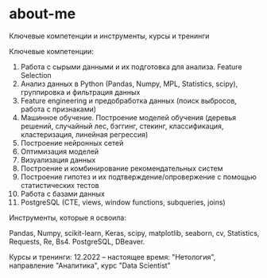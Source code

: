 # about-me
Ключевые компетенции и инструменты, курсы и тренинги

Ключевые компетенции:

1. Работа с сырыми данными и их подготовка для анализа. Feature Selection
2. Анализ данных в Python (Pandas, Numpy, MPL, Statistics, scipy), группировка и фильтрация данных
3. Feature engineering и предобработка данных (поиск выбросов, работа с признаками)
4. Машинное обучение. Построение моделей обучения (деревья решений, случайный лес, бэггинг, стекинг, классификация, кластеризация, линейная регрессия)
5. Построение нейронных сетей
6. Оптимизация моделей
7. Визуализация данных
8. Построение и комбинирование рекомендательных систем
9. Построение гипотез и их подтверждение/опровержение с помощью статистических тестов
10. Работа с базами данных
11. PostgreSQL (CTE, views, window functions, subqueries, joins)


Инструменты, которые я освоила:

Pandas, Numpy, scikit-learn, Keras, scipy, matplotlib, seaborn, cv, Statistics, Requests, Re, Bs4. PostgreSQL, DBeaver.

Курсы и тренинги:
12.2022 – настоящее время: "Нетология", направление "Аналитика", курс "Data Scientist"
